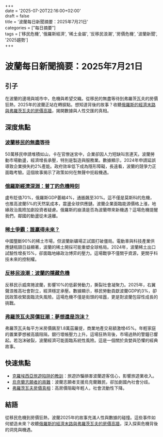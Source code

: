 +++  
date = '2025-07-20T22:16:00+02:00'  
draft = false  
title = '波蘭每日新聞摘要：2025年7月21日'  
categories = ["每日摘要"]  
tags = ['移民危機', '俄羅斯經濟', '稀土金屬', '反移民浪潮', '房價危機', '波蘭新聞', '2025趨勢']  
+++

# 波蘭每日新聞摘要：2025年7月21日

## 引子
在波蘭的邊境與城市中，危機與希望交織。從移民的無盡等待到弗羅茨瓦夫的房價狂熱，2025年的波蘭正站在轉捩點。想知道背後的故事？收聽<a href="https://aureagate.com/podcast/210725-news-podcast/">俄羅斯的經濟末路與弗羅茨瓦夫的房價高牆</a>，揭開數據與人性交匯的真相。

## 深度焦點

### <a href="https://aureagate.com/posts/trapped-in-poland-immigrants-endless-wait/">波蘭移民的無盡等待</a>
50萬移民申請堆積如山，卡在官僚迷宮中，企業卻因人力短缺叫苦連天。波蘭勞動市場動盪，經濟增長承壓，特別是製造與服務業。數據顯示，2024年申請延誤導致企業損失約2%產能。政府效率低下成為隱形障礙，長遠看，波蘭的競爭力正面臨考驗。這個故事揭示了政策如何在無聲中扼殺機遇。

### <a href="https://aureagate.com/posts/russias-economic-abyss-putins-crisis-moment/">俄羅斯經濟深淵：普丁的危機時刻</a>
盧布貶值70%，俄羅斯GDP萎縮4%，通脹飆至30%。這不僅是莫斯科的危機，也推高波蘭5%的天然氣成本，震盪全球供應鏈。波蘭企業面臨能源價格上漲，地緣政治風險加劇投資者疑慮。俄羅斯的崩潰是否為波蘭帶來新機遇？這場危機提醒我們，鄰國的動盪從未遠離。

### <a href="https://aureagate.com/posts/rare-earth-battle-who-wins-the-future/">稀土爭霸：誰贏得未來？</a>
中國壟斷90%的稀土市場，但波蘭新礦場正試圖打破僵局。電動車與科技產業供應鏈瓶頸日益顯著，波蘭的稀土開採可能重塑全球格局。2024年，波蘭稀土出口試驗性增長15%，卻面臨地緣政治博弈的壓力。這場戰爭不僅關乎資源，更關乎科技未來的控制權。

### <a href="https://aureagate.com/posts/anti-immigration-wave-polands-hidden-crisis/">反移民浪潮：波蘭的隱藏危機</a>
反移民示威席捲波蘭，影響10%的低薪勞動力，撕裂社會凝聚力。2025年，右翼聲浪推高社會對立，經濟穩定承壓。數據顯示，移民勞動貢獻波蘭GDP約3%，卻因政策收緊面臨流失風險。這場危機不僅是街頭的喧囂，更是對波蘭包容性成長的挑戰。

### <a href="https://aureagate.com/posts/wroclaw-housing-frenzy-dream-or-bubble/">弗羅茨瓦夫房價狂潮：夢想還是泡沫？</a>
弗羅茨瓦夫每平方米房價飆至1.8萬茲羅提，商業地產交易額激增45%。年輕家庭的置業夢想被高牆阻隔，銀行壞帳壓力上升。這場狂熱背後，市場過熱的警鐘已響起。若泡沫破裂，波蘭經濟可能面臨系統性風險。這是一個關於貪婪與恐懼的經典故事。

## 快速焦點

- <a href="https://aureagate.com/posts/dark-traps-of-travel-paradise-croatias-lesson/">克羅埃西亞旅遊陷阱的教訓</a>：旅遊詐騙損害波蘭遊客信心，影響旅遊業收入。
- <a href="https://aureagate.com/posts/ukraine-volunteers-dilemma-polands-hidden-rift/">烏克蘭志願者的兩難</a>：波蘭志願者支援烏克蘭難民，卻加劇國內社會分歧。
- <a href="https://aureagate.com/posts/wroclaw-housing-truth-dreams-high-wall/">弗羅茨瓦夫房價真相</a>：高房價阻礙年輕人，社會流動性下降。

## 結語
從移民危機到房價狂熱，波蘭2025年的故事充滿人性與數據的碰撞。這些事件如何塑造未來？收聽<a href="https://aureagate.com/podcast/210725-news-podcast/">俄羅斯的經濟末路與弗羅茨瓦夫的房價高牆</a>，深入探索危機背後的洞見與機遇。